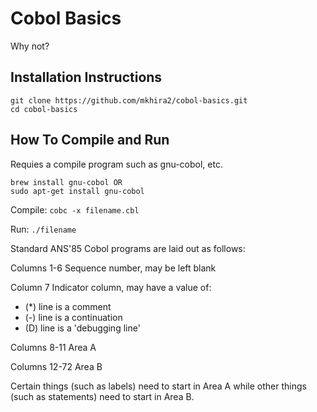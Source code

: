 # Cobol Basics

Why not?

## Installation Instructions

```
git clone https://github.com/mkhira2/cobol-basics.git
cd cobol-basics
```

## How To Compile and Run

Requies a compile program such as gnu-cobol, etc.
```
brew install gnu-cobol OR
sudo apt-get install gnu-cobol
```

Compile: `cobc -x filename.cbl`

Run: `./filename`

Standard ANS'85 Cobol programs are laid out as follows:

Columns 1-6 Sequence number, may be left blank

Column 7 Indicator column, may have a value of:
- (*) line is a comment
- (-) line is a continuation
- (D) line is a 'debugging line'

Columns 8-11 Area A

Columns 12-72 Area B

Certain things (such as labels) need to start in Area A while
other things (such as statements) need to start in Area B.
